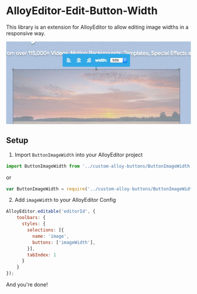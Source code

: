# AlloyEditor-Edit-Button-Width
This library is an extension for AlloyEditor to allow editing image widths in a responsive way.

![alt tag](https://raw.githubusercontent.com/jakemercurio/AlloyEditor-Edit-Button-Width/master/screenshot.jpg)

## Setup

1. Import `ButtonImageWidth` into your AlloyEditor project
```js
import ButtonImageWidth from '../custom-alloy-buttons/ButtonImageWidth';
```
or
```js
var ButtonImageWidth = require('../custom-alloy-buttons/ButtonImageWidth');
```

2. Add `imageWidth` to your AlloyEditor Config
```js
AlloyEditor.editable('editorId', {
    toolbars: {
      styles: {
        selections: [{
          name: 'image',
          buttons: ['imageWidth'],
        }],
        tabIndex: 1
      }
    }
});
```

And you're done!
